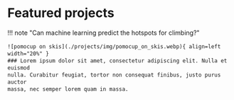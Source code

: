 # Featured projects

!!! note "Can machine learning predict the hotspots for climbing?"

    ![pomocup on skis](./projects/img/pomocup_on_skis.webp){ align=left width="20%" }
    ### Lorem ipsum dolor sit amet, consectetur adipiscing elit. Nulla et euismod
    nulla. Curabitur feugiat, tortor non consequat finibus, justo purus auctor
    massa, nec semper lorem quam in massa.